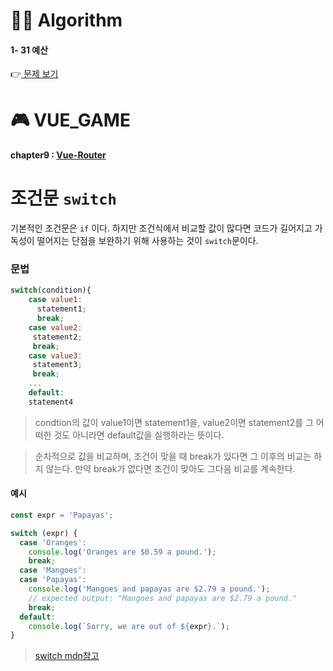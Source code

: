 # 👩‍💻 Algorithm
#### 1- 31 예산
👉[ 문제 보기](https://github.com/gay0ung/Algorithm/blob/master/PROGRAMMERS/LEVEL_01/31_%EC%98%88%EC%82%B0.md)

# 🎮 VUE_GAME 
#### chapter9 : [Vue-Router](https://github.com/gay0ung/Vue/tree/master/vue-game)

# 조건문 `switch`
기본적인 조건문은 `if` 이다. 하지만 조건식에서 비교할 값이 많다면 코드가 길어지고 가독성이 떨어지는 단점을 보완하기 위해 사용하는 것이 `switch`문이다.

###  문법
```js
switch(condition){
	case value1:
	  statement1;
	  break;
	case value2:
	 statement2;
	 break;
	case value3:
	 statement3;
	 break;
	...
	default:
	statement4
```
> condtion의 값이 value1이면 statement1을, value2이면 statement2를 그 어떠한 것도 아니라면 default값을 실행하라는 뜻이다.

> 순차적으로 값을 비교하며, 조건이 맞을 때 break가 있다면 그 이후의 비교는 하지 않는다. 만약 break가 없다면 조건이 맞아도 그다음 비교를 계속한다.
#### 예시
```js
const expr = 'Papayas';

switch (expr) {
  case 'Oranges':
    console.log('Oranges are $0.59 a pound.');
    break;
  case 'Mangoes':
  case 'Papayas':
    console.log('Mangoes and papayas are $2.79 a pound.');
    // expected output: "Mangoes and papayas are $2.79 a pound."
    break;
  default:
    console.log(`Sorry, we are out of ${expr}.`);
}
```

> [switch mdn참고](https://developer.mozilla.org/ko/docs/Web/JavaScript/Reference/Statements/switch)

